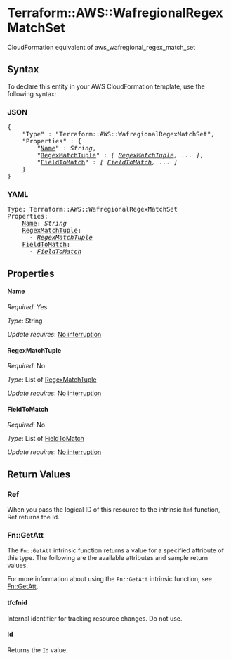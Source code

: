 # Terraform::AWS::WafregionalRegexMatchSet

CloudFormation equivalent of aws_wafregional_regex_match_set

## Syntax

To declare this entity in your AWS CloudFormation template, use the following syntax:

### JSON

<pre>
{
    "Type" : "Terraform::AWS::WafregionalRegexMatchSet",
    "Properties" : {
        "<a href="#name" title="Name">Name</a>" : <i>String</i>,
        "<a href="#regexmatchtuple" title="RegexMatchTuple">RegexMatchTuple</a>" : <i>[ <a href="regexmatchtuple.md">RegexMatchTuple</a>, ... ]</i>,
        "<a href="#fieldtomatch" title="FieldToMatch">FieldToMatch</a>" : <i>[ <a href="fieldtomatch.md">FieldToMatch</a>, ... ]</i>
    }
}
</pre>

### YAML

<pre>
Type: Terraform::AWS::WafregionalRegexMatchSet
Properties:
    <a href="#name" title="Name">Name</a>: <i>String</i>
    <a href="#regexmatchtuple" title="RegexMatchTuple">RegexMatchTuple</a>: <i>
      - <a href="regexmatchtuple.md">RegexMatchTuple</a></i>
    <a href="#fieldtomatch" title="FieldToMatch">FieldToMatch</a>: <i>
      - <a href="fieldtomatch.md">FieldToMatch</a></i>
</pre>

## Properties

#### Name

_Required_: Yes

_Type_: String

_Update requires_: [No interruption](https://docs.aws.amazon.com/AWSCloudFormation/latest/UserGuide/using-cfn-updating-stacks-update-behaviors.html#update-no-interrupt)

#### RegexMatchTuple

_Required_: No

_Type_: List of <a href="regexmatchtuple.md">RegexMatchTuple</a>

_Update requires_: [No interruption](https://docs.aws.amazon.com/AWSCloudFormation/latest/UserGuide/using-cfn-updating-stacks-update-behaviors.html#update-no-interrupt)

#### FieldToMatch

_Required_: No

_Type_: List of <a href="fieldtomatch.md">FieldToMatch</a>

_Update requires_: [No interruption](https://docs.aws.amazon.com/AWSCloudFormation/latest/UserGuide/using-cfn-updating-stacks-update-behaviors.html#update-no-interrupt)

## Return Values

### Ref

When you pass the logical ID of this resource to the intrinsic `Ref` function, Ref returns the Id.

### Fn::GetAtt

The `Fn::GetAtt` intrinsic function returns a value for a specified attribute of this type. The following are the available attributes and sample return values.

For more information about using the `Fn::GetAtt` intrinsic function, see [Fn::GetAtt](https://docs.aws.amazon.com/AWSCloudFormation/latest/UserGuide/intrinsic-function-reference-getatt.html).

#### tfcfnid

Internal identifier for tracking resource changes. Do not use.

#### Id

Returns the <code>Id</code> value.


